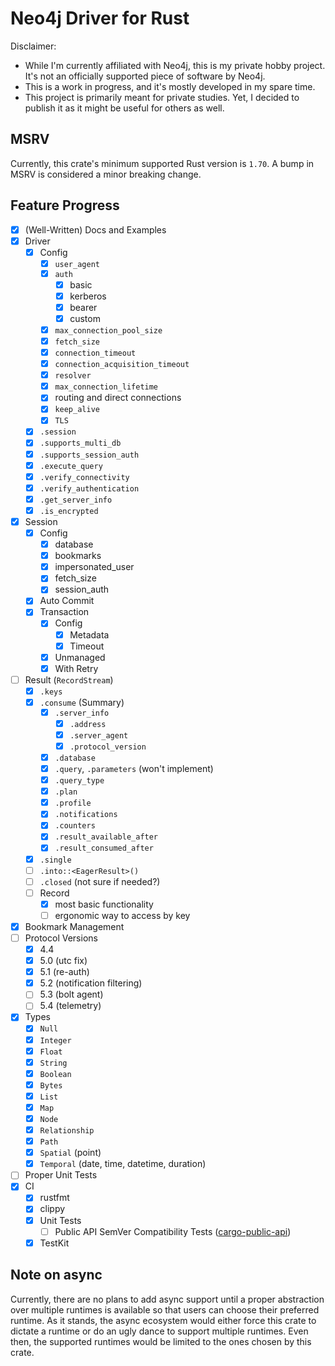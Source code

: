 Neo4j Driver for Rust
=====================

Disclaimer:
 * While I'm currently affiliated with Neo4j, this is my private hobby project.
   It's not an officially supported piece of software by Neo4j.
 * This is a work in progress, and it's mostly developed in my spare time.
 * This project is primarily meant for private studies.
   Yet, I decided to publish it as it might be useful for others as well.


## MSRV
Currently, this crate's minimum supported Rust version is `1.70`.
A bump in MSRV is considered a minor breaking change.


## Feature Progress
 * [x] (Well-Written) Docs and Examples
 * [x] Driver
   * [x] Config
     * [x] `user_agent`
     * [x] `auth`
       * [x] basic
       * [x] kerberos
       * [x] bearer
       * [x] custom
     * [x] `max_connection_pool_size`
     * [x] `fetch_size`
     * [x] `connection_timeout`
     * [x] `connection_acquisition_timeout`
     * [x] `resolver`
     * [x] `max_connection_lifetime`
     * [x] routing and direct connections
     * [x] `keep_alive`
     * [x] `TLS`
   * [x] `.session`
   * [x] `.supports_multi_db`
   * [x] `.supports_session_auth`
   * [x] `.execute_query`
   * [x] `.verify_connectivity`
   * [x] `.verify_authentication`
   * [x] `.get_server_info`
   * [x] `.is_encrypted`
 * [x] Session
   * [x] Config
     * [x] database
     * [x] bookmarks
     * [x] impersonated_user
     * [x] fetch_size
     * [x] session_auth
   * [x] Auto Commit
   * [x] Transaction
     * [x] Config
       * [x] Metadata
       * [x] Timeout
     * [x] Unmanaged
     * [x] With Retry
 * [ ] Result (`RecordStream`)
   * [x] `.keys`
   * [x] `.consume` (Summary)
     * [x] `.server_info`
       * [x] `.address`
       * [x] `.server_agent`
       * [x] `.protocol_version`
     * [x] `.database`
     * [x] `.query`, `.parameters` (won't implement)
     * [x] `.query_type`
     * [x] `.plan`
     * [x] `.profile`
     * [x] `.notifications`
     * [x] `.counters`
     * [x] `.result_available_after`
     * [x] `.result_consumed_after`
   * [x] `.single`
   * [ ] `.into::<EagerResult>()`
   * [ ] `.closed` (not sure if needed?)
   * [ ] Record
     * [x] most basic functionality
     * [ ] ergonomic way to access by key
 * [x] Bookmark Management
 * [ ] Protocol Versions
   * [x] 4.4
   * [x] 5.0 (utc fix)
   * [x] 5.1 (re-auth)
   * [x] 5.2 (notification filtering)
   * [ ] 5.3 (bolt agent)
   * [ ] 5.4 (telemetry)
 * [x] Types
   * [x] `Null`
   * [x] `Integer`
   * [x] `Float`
   * [x] `String`
   * [x] `Boolean`
   * [x] `Bytes`
   * [x] `List`
   * [x] `Map`
   * [x] `Node`
   * [x] `Relationship`
   * [x] `Path`
   * [x] `Spatial` (point)
   * [x] `Temporal` (date, time, datetime, duration)
 * [ ] Proper Unit Tests
 * [x] CI
   * [x] rustfmt
   * [x] clippy
   * [x] Unit Tests
     * [ ] Public API SemVer Compatibility Tests ([cargo-public-api](https://github.com/enselic/cargo-public-api))
   * [x] TestKit

## Note on async  
Currently, there are no plans to add async support until a proper abstraction over multiple runtimes is available so that users can choose their preferred runtime.
As it stands, the async ecosystem would either force this crate to dictate a runtime or do an ugly dance to support multiple runtimes.
Even then, the supported runtimes would be limited to the ones chosen by this crate.
